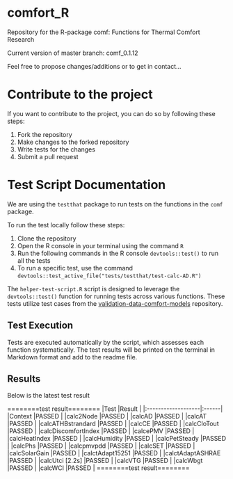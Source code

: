 # comfort_R
Repository for the R-package comf: Functions for Thermal Comfort Research

Current version of master branch: comf_0.1.12

Feel free to propose changes/additions or to get in contact...

# Contribute to the project

If you want to contribute to the project, you can do so by following these steps:

1. Fork the repository
2. Make changes to the forked repository
3. Write tests for the changes
4. Submit a pull request

# Test Script Documentation

We are using the `testthat` package to run tests on the functions in the `comf` package.

To run the test locally follow these steps:

1. Clone the repository
2. Open the R console in your terminal using the command `R`
3. Run the following commands in the R console `devtools::test()` to run all the tests
4. To run a specific test, use the command `devtools::test_active_file("tests/testthat/test-calc-AD.R")`


The `helper-test-script.R` script is designed to leverage the `devtools::test()` function for running tests across various functions. These tests utilize test cases from the [validation-data-comfort-models](https://github.com/FedericoTartarini/validation-data-comfort-models) repository.

## Test Execution
Tests are executed automatically by the script, which assesses each function systematically. The test results will be printed on the terminal in Markdown format and add to the readme file.

## Results
Below is the latest test result

========test result========
|Test                |Result |
|:-------------------|:------|
|Context             |PASSED |
|calc2Node           |PASSED |
|calcAD              |PASSED |
|calcAT              |PASSED |
|calcATHBstrandard   |PASSED |
|calcCE              |PASSED |
|calcCloTout         |PASSED |
|calcDiscomfortIndex |PASSED |
|calcePMV            |PASSED |
|calcHeatIndex       |PASSED |
|calcHumidity        |PASSED |
|calcPetSteady       |PASSED |
|calcPhs             |PASSED |
|calcpmvpdd          |PASSED |
|calcSET             |PASSED |
|calcSolarGain       |PASSED |
|calctAdapt15251     |PASSED |
|calctAdaptASHRAE    |PASSED |
|calcUtci [2.2s]     |PASSED |
|calcVTG             |PASSED |
|calcWbgt            |PASSED |
|calcWCI             |PASSED |
========test result========

